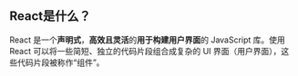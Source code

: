 ## React是什么？

React 是一个**声明式**，**高效且灵活**的**用于构建用户界面**的 JavaScript 库。使用 React 可以将一些简短、独立的代码片段组合成复杂的 UI 界面（用户界面），这些代码片段被称作“组件”。


